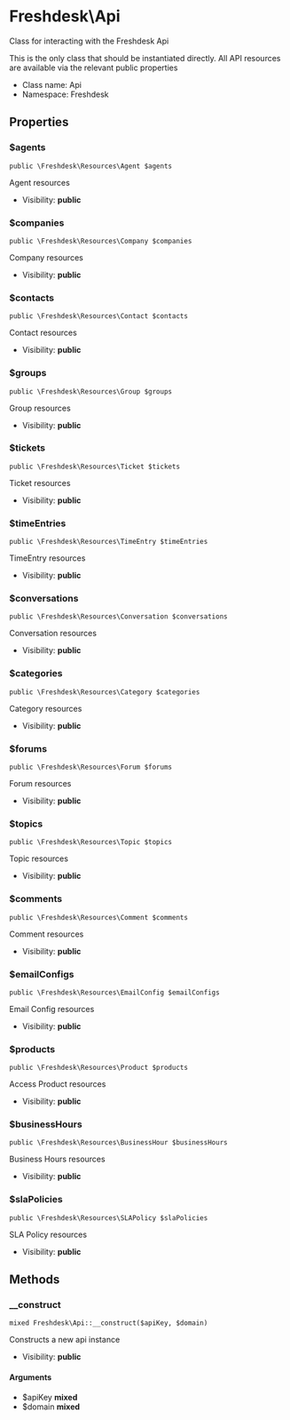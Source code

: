 Freshdesk\Api
===============

Class for interacting with the Freshdesk Api

This is the only class that should be instantiated directly. All API resources are available
via the relevant public properties


* Class name: Api
* Namespace: Freshdesk





Properties
----------


### $agents

    public \Freshdesk\Resources\Agent $agents

Agent resources



* Visibility: **public**


### $companies

    public \Freshdesk\Resources\Company $companies

Company resources



* Visibility: **public**


### $contacts

    public \Freshdesk\Resources\Contact $contacts

Contact resources



* Visibility: **public**


### $groups

    public \Freshdesk\Resources\Group $groups

Group resources



* Visibility: **public**


### $tickets

    public \Freshdesk\Resources\Ticket $tickets

Ticket resources



* Visibility: **public**


### $timeEntries

    public \Freshdesk\Resources\TimeEntry $timeEntries

TimeEntry resources



* Visibility: **public**


### $conversations

    public \Freshdesk\Resources\Conversation $conversations

Conversation resources



* Visibility: **public**


### $categories

    public \Freshdesk\Resources\Category $categories

Category resources



* Visibility: **public**


### $forums

    public \Freshdesk\Resources\Forum $forums

Forum resources



* Visibility: **public**


### $topics

    public \Freshdesk\Resources\Topic $topics

Topic resources



* Visibility: **public**


### $comments

    public \Freshdesk\Resources\Comment $comments

Comment resources



* Visibility: **public**


### $emailConfigs

    public \Freshdesk\Resources\EmailConfig $emailConfigs

Email Config resources



* Visibility: **public**


### $products

    public \Freshdesk\Resources\Product $products

Access Product resources



* Visibility: **public**


### $businessHours

    public \Freshdesk\Resources\BusinessHour $businessHours

Business Hours resources



* Visibility: **public**


### $slaPolicies

    public \Freshdesk\Resources\SLAPolicy $slaPolicies

SLA Policy resources



* Visibility: **public**


Methods
-------


### __construct

    mixed Freshdesk\Api::__construct($apiKey, $domain)

Constructs a new api instance



* Visibility: **public**


#### Arguments
* $apiKey **mixed**
* $domain **mixed**



